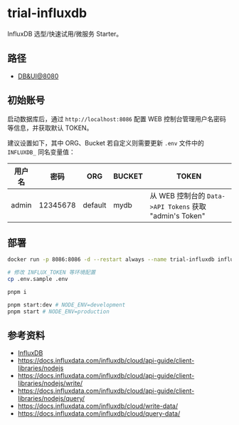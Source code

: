 # trial-influxdb

InfluxDB 选型/快速试用/微服务 Starter。

## 路径

- [DB&UI@8080](http://localhost:8086)

## 初始账号

启动数据库后，通过 `http://localhost:8086` 配置 WEB 控制台管理用户名密码等信息，并获取默认 TOKEN。

建议设置如下，其中 ORG、Bucket 若自定义则需要更新 `.env` 文件中的 `INFLUXDB_` 同名变量值：

| 用户名 | 密码     | ORG     | BUCKET | TOKEN                                                   |
| ------ | -------- | ------- | ------ | ------------------------------------------------------- |
| admin  | 12345678 | default | mydb   | 从 WEB 控制台的 `Data->API Tokens` 获取 "admin's Token" |

## 部署

```bash
docker run -p 8086:8086 -d --restart always --name trial-influxdb influxdb

# 修改 INFLUX_TOKEN 等环境配置
cp .env.sample .env

pnpm i

pnpm start:dev # NODE_ENV=development
pnpm start # NODE_ENV=production
```

## 参考资料

- [InfluxDB](https://hub.docker.com/_/influxdb)
- https://docs.influxdata.com/influxdb/cloud/api-guide/client-libraries/nodejs
- https://docs.influxdata.com/influxdb/cloud/api-guide/client-libraries/nodejs/write/
- https://docs.influxdata.com/influxdb/cloud/api-guide/client-libraries/nodejs/query/
- https://docs.influxdata.com/influxdb/cloud/write-data/
- https://docs.influxdata.com/influxdb/cloud/query-data/
